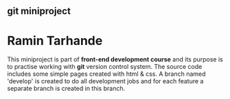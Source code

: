 ## git miniproject
# Ramin Tarhande

This miniproject is part of **front-end development course** and its purpose is to practise working with **git** version control system.
The source code includes some simple pages created with html & css. 
A branch named 'develop' is created to do all development jobs and for each feature a separate branch is created in this branch.
